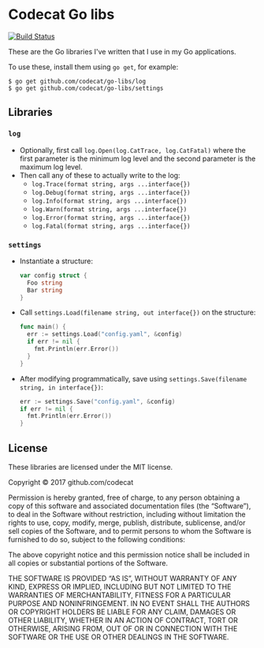 # Codecat Go libs

[![Build Status](https://travis-ci.org/codecat/go-libs.svg?branch=master)](https://travis-ci.org/codecat/go-libs)

These are the Go libraries I've written that I use in my Go applications.

To use these, install them using `go get`, for example:

```
$ go get github.com/codecat/go-libs/log
$ go get github.com/codecat/go-libs/settings
```

## Libraries

### `log`

* Optionally, first call `log.Open(log.CatTrace, log.CatFatal)` where the first parameter is the minimum log level and the second parameter is the maximum log level.
* Then call any of these to actually write to the log:
  * `log.Trace(format string, args ...interface{})`
  * `log.Debug(format string, args ...interface{})`
  * `log.Info(format string, args ...interface{})`
  * `log.Warn(format string, args ...interface{})`
  * `log.Error(format string, args ...interface{})`
  * `log.Fatal(format string, args ...interface{})`

### `settings`

* Instantiate a structure:
  ```go
  var config struct {
    Foo string
    Bar string
  }
  ```
* Call `settings.Load(filename string, out interface{})` on the structure:
  ```go
  func main() {
    err := settings.Load("config.yaml", &config)
    if err != nil {
      fmt.Println(err.Error())
    }
  }
  ```
* After modifying programmatically, save using `settings.Save(filename string, in interface{})`:
  ```go
  err := settings.Save("config.yaml", &config)
  if err != nil {
    fmt.Println(err.Error())
  }
  ```

## License

These libraries are licensed under the MIT license.

Copyright © 2017 github.com/codecat

Permission is hereby granted, free of charge, to any person
obtaining a copy of this software and associated documentation
files (the “Software”), to deal in the Software without
restriction, including without limitation the rights to use,
copy, modify, merge, publish, distribute, sublicense, and/or sell
copies of the Software, and to permit persons to whom the
Software is furnished to do so, subject to the following
conditions:

The above copyright notice and this permission notice shall be
included in all copies or substantial portions of the Software.

THE SOFTWARE IS PROVIDED “AS IS”, WITHOUT WARRANTY OF ANY KIND,
EXPRESS OR IMPLIED, INCLUDING BUT NOT LIMITED TO THE WARRANTIES
OF MERCHANTABILITY, FITNESS FOR A PARTICULAR PURPOSE AND
NONINFRINGEMENT. IN NO EVENT SHALL THE AUTHORS OR COPYRIGHT
HOLDERS BE LIABLE FOR ANY CLAIM, DAMAGES OR OTHER LIABILITY,
WHETHER IN AN ACTION OF CONTRACT, TORT OR OTHERWISE, ARISING
FROM, OUT OF OR IN CONNECTION WITH THE SOFTWARE OR THE USE OR
OTHER DEALINGS IN THE SOFTWARE.
